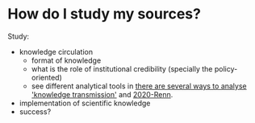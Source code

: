 # How do I study my sources?

Study:
- knowledge circulation
	- format of knowledge
	- what is the role of institutional credibility (specially the policy-oriented)
	- see different analytical tools in [there are several ways to analyse 'knowledge transmission'](there%20are%20several%20ways%20to%20analyse%20'knowledge%20transmission'.md) and [2020-Renn](2020-Renn.md).
- implementation of scientific knowledge
- success?
